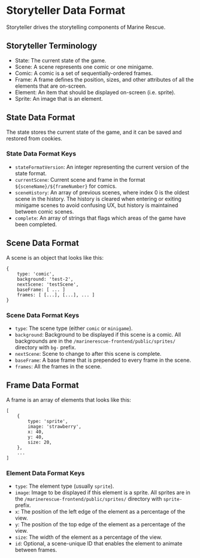 # Storyteller Data Format

Storyteller drives the storytelling components of Marine Rescue.

## Storyteller Terminology

* State: The current state of the game.
* Scene: A scene represents one comic or one minigame.
* Comic: A comic is a set of sequentially-ordered frames.
* Frame: A frame defines the position, sizes, and other attributes of all the elements that are on-screen.
* Element: An item that should be displayed on-screen (i.e. sprite).
* Sprite: An image that is an element.

## State Data Format

The state stores the current state of the game, and it can be saved and restored from cookies.

### State Data Format Keys

* `stateFormatVersion`: An integer representing the current version of the state format.
* `currentScene`: Current scene and frame in the format `${sceneName}/${frameNumber}` for comics.
* `sceneHistory`: An array of previous scenes, where index 0 is the oldest scene in the history. The history is cleared when entering or exiting minigame scenes to avoid confusing UX, but history is maintained between comic scenes.
* `complete`: An array of strings that flags which areas of the game have been completed.

## Scene Data Format

A scene is an object that looks like this:

```
{
    type: 'comic',
    background: 'test-2',
    nextScene: 'testScene',
    baseFrame: [ ... ]
    frames: [ [...], [...], ... ]
}
```

### Scene Data Format Keys

* `type`: The scene type (either `comic` or `minigame`).
* `background`: Background to be displayed if this scene is a comic. All backgrounds are in the `/marinerescue-frontend/public/sprites/` directory with `bg-` prefix.
* `nextScene`: Scene to change to after this scene is complete.
* `baseFrame`: A base frame that is prepended to every frame in the scene.
* `frames`: All the frames in the scene.

## Frame Data Format

A frame is an array of elements that looks like this:

```
[
    {
        type: 'sprite',
        image: 'strawberry',
        x: 40,
        y: 40,
        size: 20,
    },
    ...
]
```

### Element Data Format Keys

* `type`: The element type (usually `sprite`).
* `image`: Image to be displayed if this element is a sprite. All sprites are in the `/marinerescue-frontend/public/sprites/` directory with `sprite-` prefix.
* `x`: The position of the left edge of the element as a percentage of the view.
* `y`: The position of the top edge of the element as a percentage of the view.
* `size`: The width of the element as a percentage of the view.
* `id`: Optional, a scene-unique ID that enables the element to animate between frames.
